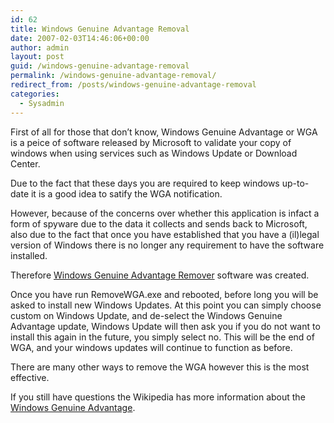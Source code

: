 ```yaml
---
id: 62
title: Windows Genuine Advantage Removal
date: 2007-02-03T14:46:06+00:00
author: admin
layout: post
guid: /windows-genuine-advantage-removal
permalink: /windows-genuine-advantage-removal/
redirect_from: /posts/windows-genuine-advantage-removal
categories:
  - Sysadmin
---
```

<p class="lead">
  First of all for those that don&#8217;t know, Windows Genuine Advantage or WGA is a peice of software released by Microsoft to validate your copy of windows when using services such as Windows Update or Download Center.
</p>

Due to the fact that these days you are required to keep windows up-to-date it is a good idea to satify the WGA notification.

However, because of the concerns over whether this application is infact a form of spyware due to the data it collects and sends back to Microsoft, also due to the fact that once you have established that you have a (il)legal version of Windows there is no longer any requirement to have the software installed.

Therefore [Windows Genuine Advantage Remover](http://web.archive.org/web/20080918203843/http://www.elecboy.com:80/index.php/2006/06/27/removewga-v101-released/) software was created.

Once you have run RemoveWGA.exe and rebooted, before long you will be asked to install new Windows Updates. At this point you can simply choose custom on Windows Update, and de-select the Windows Genuine Advantage update, Windows Update will then ask you if you do not want to install this again in the future, you simply select no. This will be the end of WGA, and your windows updates will continue to function as before.
  
There are many other ways to remove the WGA however this is the most effective.

If you still have questions the Wikipedia has more information about the [Windows Genuine Advantage](http://en.wikipedia.org/wiki/Windows_Genuine_Advantage).